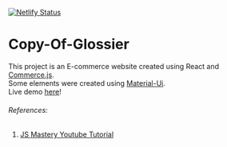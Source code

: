 [![Netlify Status](https://api.netlify.com/api/v1/badges/eb4b082c-5866-4eb0-93a2-706f0013f27f/deploy-status)](https://app.netlify.com/sites/glossier-copy/deploys)
# Copy-Of-Glossier
This project is an E-commerce website created using React and [Commerce.js](https://commercejs.com/). <br/>
Some elements were created using [Material-Ui](https://material-ui.com/). <br/>
Live demo [here](https://glossier-copy.netlify.app/)! <br/>

###### References:
1. [JS Mastery Youtube Tutorial](https://www.youtube.com/watch?v=377AQ0y6LPA&feature=youtu.be&ab_channel=JavaScriptMastery)

